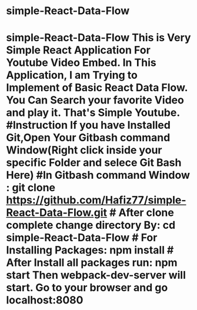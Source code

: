 # simple-React-Data-Flow
# simple-React-Data-Flow This is Very Simple React Application For Youtube Video Embed. In This Application, I am Trying to Implement of Basic React Data Flow. You Can Search your favorite Video and play it. That's Simple Youtube.  #Instruction If you have Installed Git,Open Your Gitbash command Window(Right click inside your specific Folder and selece Git Bash Here)  #In Gitbash command Window :  git clone https://github.com/Hafiz77/simple-React-Data-Flow.git  # After clone complete change directory By:  cd simple-React-Data-Flow  # For Installing Packages: npm install  # After Install all packages run: npm start  Then webpack-dev-server will start. Go to your browser and go localhost:8080
